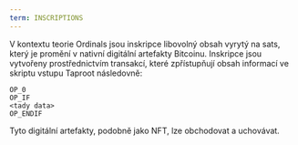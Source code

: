 ```yaml
---
term: INSCRIPTIONS
---
```


V kontextu teorie Ordinals jsou inskripce libovolný obsah vyrytý na sats, který je promění v nativní digitální artefakty Bitcoinu. Inskripce jsou vytvořeny prostřednictvím transakcí, které zpřístupňují obsah informací ve skriptu vstupu Taproot následovně:

```text
OP_0
OP_IF
<tady data>
OP_ENDIF
```

Tyto digitální artefakty, podobně jako NFT, lze obchodovat a uchovávat.